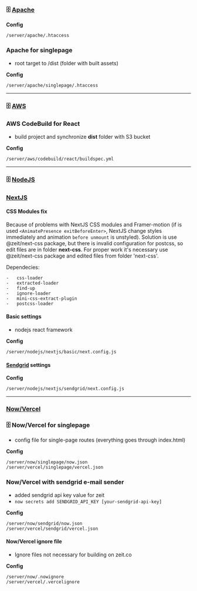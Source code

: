 ### &#128452; [Apache](https://httpd.apache.org)

**Config**

    /server/apache/.htaccess

### Apache for singlepage

-   root target to /dist (folder with built assets)

**Config**

    /server/apache/singlepage/.htaccess

---

### &#128452; [AWS](https://aws.amazon.com)

### AWS CodeBuild for React

-   build project and synchronize **dist** folder with S3 bucket

**Config**

    /server/aws/codebuild/react/buildspec.yml

---

### &#128452; [NodeJS](https://nodejs.org/en/)

### [NextJS](https://nextjs.org)

#### CSS Modules fix

Because of problems with NextJS CSS modules and Framer-motion (if is used `<AnimatePresence exitBeforeEnter>`, NextJS change styles immediately and animation `before unmount` is unstyled).
Solution is use @zeit/next-css package, but there is invalid configuration for postcss, so edit files are in folder **next-css**. For proper work it's necessary use @zeit/next-css package
and edited files from folder 'next-css'.

Dependecies:

    -   css-loader
    -   extracted-loader
    -   find-up
    -   ignore-loader
    -   mini-css-extract-plugin
    -   postcss-loader

#### Basic settings

-   nodejs react framework

**Config**

    /server/nodejs/nextjs/basic/next.config.js

#### [Sendgrid](https://zeit.co/guides/deploying-nextjs-nodejs-and-sendgrid-with-zeit-now) settings

**Config**

    /server/nodejs/nextjs/sendgrid/next.config.js

---

### [Now/Vercel](https://zeit.co/dashboard)

### &#128452; Now/Vercel for singlepage

-   config file for single-page routes (everything goes through index.html)

**Config**

    /server/now/singlepage/now.json
    /server/vercel/singlepage/vercel.json

### Now/Vercel with sendgrid e-mail sender

-   added sendgrid api key value for zeit
-   `now secrets add SENDGRID_API_KEY [your-sendgrid-api-key]`

**Config**

    /server/now/sendgrid/now.json
    /server/vercel/sendgrid/vercel.json

#### Now/Vercel ignore file

-   Ignore files not necessary for building on zeit.co

**Config**

    /server/now/.nowignore
    /server/vercel/.vercelignore
